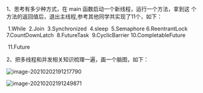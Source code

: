 1、思考有多少种方式，在 main 函数启动一个新线程，运行一个方法，拿到这
个方法的返回值后，退出主线程,参考其他同学共实现了11个，如下：

​	1.While
​	2.Join
​	3.Synchronized
​	4.sleep
​	5.Semaphore
​	6.ReentrantLock
​	7.CountDownLatch
​	8.FutureTask
​	9.CyclicBarrier
​	10.CompletableFuture

​	11.Future



2、把多线程和并发相关知识梳理一遍，画一个脑图，如下：

![image-20210202191217790](C:\Users\DK\AppData\Roaming\Typora\typora-user-images\image-20210202191217790.png)



![image-20210202191249871](C:\Users\DK\AppData\Roaming\Typora\typora-user-images\image-20210202191249871.png)